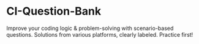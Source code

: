 # CI-Question-Bank
Improve your coding logic &amp; problem-solving with scenario-based questions. Solutions from various platforms, clearly labeled. Practice first!
